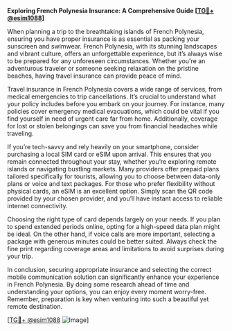 **Exploring French Polynesia Insurance: A Comprehensive Guide [[TG💪+ @esim1088](https://t.me/s/esim1088)]**

When planning a trip to the breathtaking islands of French Polynesia, ensuring you have proper insurance is as essential as packing your sunscreen and swimwear. French Polynesia, with its stunning landscapes and vibrant culture, offers an unforgettable experience, but it’s always wise to be prepared for any unforeseen circumstances. Whether you're an adventurous traveler or someone seeking relaxation on the pristine beaches, having travel insurance can provide peace of mind.

Travel insurance in French Polynesia covers a wide range of services, from medical emergencies to trip cancellations. It’s crucial to understand what your policy includes before you embark on your journey. For instance, many policies cover emergency medical evacuations, which could be vital if you find yourself in need of urgent care far from home. Additionally, coverage for lost or stolen belongings can save you from financial headaches while traveling.

If you’re tech-savvy and rely heavily on your smartphone, consider purchasing a local SIM card or eSIM upon arrival. This ensures that you remain connected throughout your stay, whether you’re exploring remote islands or navigating bustling markets. Many providers offer prepaid plans tailored specifically for tourists, allowing you to choose between data-only plans or voice and text packages. For those who prefer flexibility without physical cards, an eSIM is an excellent option. Simply scan the QR code provided by your chosen provider, and you’ll have instant access to reliable internet connectivity.

Choosing the right type of card depends largely on your needs. If you plan to spend extended periods online, opting for a high-speed data plan might be ideal. On the other hand, if voice calls are more important, selecting a package with generous minutes could be better suited. Always check the fine print regarding coverage areas and limitations to avoid surprises during your trip.

In conclusion, securing appropriate insurance and selecting the correct mobile communication solution can significantly enhance your experience in French Polynesia. By doing some research ahead of time and understanding your options, you can enjoy every moment worry-free. Remember, preparation is key when venturing into such a beautiful yet remote destination.

[[TG💪+ @esim1088](https://t.me/s/esim1088) ![Image](https://i.postimg.cc/Y0z9fWf4/image.png)]